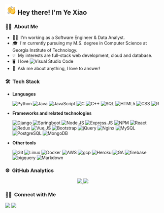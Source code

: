 <img alt="Night Coding" src="./assets/Hand Wave.gif" width='40' align="left"/><h2>Hey there! I'm Ye Xiao</h2>

<!-- ## 👋 &nbsp;Hey there! I'm Aditya -->

### 💁‍♀️ &nbsp;About Me

- 👩‍💻 &nbsp;I'm working as a Software Engineer & Data Analyst.
- 🎓 &nbsp;I'm currently pursuing my M.S. degree in Computer Science at Georgia Institute of Technology.
- 💡 &nbsp;My interests are full-stack web development, cloud and database.
- 🖥 &nbsp;I love 
![Visual Studio Code](https://img.shields.io/badge/-Visual%20Studio%20Code-05122A?style=flat&logo=visual-studio-code&logoColor=007ACC)
- 💬 &nbsp;Ask me about anything, I love to answer!


### 🛠 &nbsp;Tech Stack

* **Languages** 

    ![Python](https://img.shields.io/badge/-Python-000000?style=flat&logo=python)
    ![Java](https://img.shields.io/badge/-Java-000000?style=flat&logo=Java&logoColor=ED8B00)
    ![JavaScript](https://img.shields.io/badge/-JavaScript-000000?style=flat&logo=javascript)
    ![C](https://img.shields.io/badge/-C-000000?style=flat&logo=C&logoColor=A8B9CC)
    ![C++](https://img.shields.io/badge/-C++-000000?style=flat&logo=C%2B%2B&logoColor=00599C)
    ![SQL](https://img.shields.io/badge/-SQL-000000?style=flat&logo=MySQL)
    ![HTML5](https://img.shields.io/badge/-HTML5-000000?style=flat&logo=HTML5)
    ![CSS](https://img.shields.io/badge/-CSS-000000?style=flat&logo=CSS3&logoColor=ff69b4)
    ![R](https://img.shields.io/badge/-R-000000?style=flat&logo=R)


- **Frameworks and related technologies**

    ![Django](https://img.shields.io/badge/-Django-000000?style=flat&logo=Django&logoColor=61DAFB)
    ![Springboot](https://img.shields.io/badge/-Springboot-000000?style=flat&logo=Springboot)
    ![Node.JS](https://img.shields.io/badge/-Node.JS-000000?style=flat&logo=node.js)
    ![Express.JS](https://img.shields.io/badge/-Express.JS-000000?style=flat&logo=express&logoColor=61DAFB)
    ![NPM](https://img.shields.io/badge/-NPM-000000?style=flat&logo=npm)
    ![React](https://img.shields.io/badge/-React-000000?style=flat&logo=React&logoColor=61DAFB)
    ![Redux](https://img.shields.io/badge/-Redux-000000?style=flat&logo=Redux&logoColor=593D88)
    ![Vue.JS](https://img.shields.io/badge/-Vue.JS-000000?style=flat&logo=vuedotjs&logoColor=4FC08D)
    ![Bootstrap](https://img.shields.io/badge/-Bootstrap-000000?style=flat&logo=bootstrap&logoColor=563D7C)
    ![jQuery](https://img.shields.io/badge/-jQuery-000000?style=flat&logo=jQuery&logoColor=0769AD)
    ![Nginx](https://img.shields.io/badge/-Nginx-000000?style=flat&logo=Nginx&logoColor=009639)
    ![MySQL](https://img.shields.io/badge/-MySQL-000000?style=flat&logo=MySQL&logoColor=018bff)
    ![PostgreSQL](https://img.shields.io/badge/-PostgreSQL-000000?style=flat&logo=postgresql&logoColor=316192)
    ![MongoDB](https://img.shields.io/badge/-MongoDB-000000?style=flat&logo=MongoDB&logoColor=4EA94B)


- **Other tools**

    ![Git](https://img.shields.io/badge/-Git-000000?style=flat&logo=git&logoColor=F05032)
    ![Linux](https://img.shields.io/badge/-Linux-000000?style=flat&logo=linux&logoColor=FCC624)
    ![Docker](https://img.shields.io/badge/-Docker-000000?style=flat&logo=Docker&logoColor=2CA5E0)
    ![AWS](https://img.shields.io/badge/-AWS-000000?style=flat&logo=amazonaws&logoColor={232F3E})
    ![gcp](https://img.shields.io/badge/-Google_Cloud-000000?style=flat&logo=google-cloud&logoColor=4285F4)
    ![Heroku](https://img.shields.io/badge/-Heroku-000000?style=flat&logo=heroku&logoColor={430098})
    ![GA](https://img.shields.io/badge/-Google%20Analytics-000000?style=flat&logo=google%20analytics&logoColor=E37400)
    ![firebase](https://img.shields.io/badge/-firebase-000000?style=flat&logo=firebase&logoColor=ffca28)
    ![bigquery](https://img.shields.io/badge/-BigQuery-000000?style=flat&logo=google&logoColor=2CA5E0)
    ![Markdown](https://img.shields.io/badge/-Markdown-000000?style=flat&logo=markdown)

### ⚙️ &nbsp;GitHub Analytics
<p align="center">
<a href="https://github.com/xiaoyexy">
  <img height="180em" src="https://github-readme-stats-eight-theta.vercel.app/api?username=xiaoyexy&show_icons=true&theme=algolia&include_all_commits=false&count_private=true"/>
  <img height="180em" src="https://github-readme-stats-eight-theta.vercel.app/api/top-langs/?username=xiaoyexy&layout=compact&langs_count=8&theme=algolia"/>
</a>
</p>

### 🤝🏻 &nbsp;Connect with Me
[![](https://img.shields.io/badge/-yexiao127-blue?style=flat-square&logo=Linkedin&logoColor=white&link=https://www.linkedin.com/in/yexiao127/)](https://www.linkedin.com/in/yexiao127/)
[![](https://img.shields.io/badge/-xiaoye.xy127@gmail.com-c14438?style=flat-square&logo=Gmail&logoColor=white&link=mailto:xiaoye.xy127@gmail.com)](mailto:xiaoye.xy127@gmail.com)
